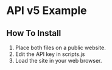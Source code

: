 # API v5 Example 

## How To Install 
1. Place both files on a public website. 
2. Edit the API key in scripts.js 
3. Load the site in your web browser. 
